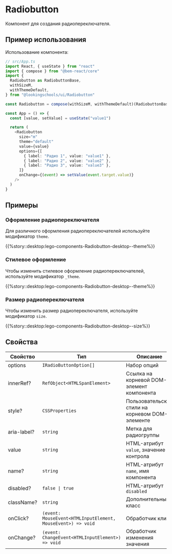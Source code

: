 # Radiobutton

Компонент для создания радиопереключателя.

## Пример использования

Использование компонента:

```ts
// src/App.ts
import React, { useState } from "react"
import { compose } from "@bem-react/core"
import {
  Radiobutton as RadiobuttonBase,
  withSizeM,
  withThemeDefault,
} from "@lookingschools/ui/Radiobutton"

const Radiobutton = compose(withSizeM, withThemeDefault)(RadiobuttonBase)

const App = () => {
  const [value, setValue] = useState("value1")

  return (
    <Radiobutton
      size="m"
      theme="default"
      value={value}
      options={[
        { label: "Радио 1", value: "value1" },
        { label: "Радио 2", value: "value2" },
        { label: "Радио 3", value: "value3" },
      ]}
      onChange={(event) => setValue(event.target.value)}
    />
  )
}
```

## Примеры

### Оформление радиопереключателя

Для различного оформления радиопереключателей используйте модификатор `theme`.

{{%story::desktop:lego-components-Radiobutton-desktop--theme%}}

### Стилевое оформление

Чтобы изменить стилевое оформление радиопереключателей, используйте модификатор `_theme`.

{{%story::desktop:lego-components-Radiobutton-desktop--theme%}}

### Размер радиопереключателя

Чтобы изменить размер радиопереключателя, используйте модификатор `size`.

{{%story::desktop:lego-components-Radiobutton-desktop--size%}}

## Свойства

| Свойство    | Тип                                                         | Описание                                        |
| ----------- | ----------------------------------------------------------- | ----------------------------------------------- |
| options     | `IRadioButtonOption[]`                                      | Набор опций                                     |
| innerRef?   | `RefObject<HTMLSpanElement>`                                | Ссылка на корневой DOM-элемент компонента       |
| style?      | `CSSProperties`                                             | Пользовательские стили на корневом DOM-элементе |
| aria-label? | `string`                                                    | Метка для радиогруппы                           |
| value       | `string`                                                    | HTML-атрибут `value`, значение контрола         |
| name?       | `string`                                                    | HTML-атрибут `name`, имя компонента             |
| disabled?   | `false \| true`                                             | HTML-атрибут `disabled`                         |
| className?  | `string`                                                    | Дополнительный класс                            |
| onClick?    | `(event: MouseEvent<HTMLInputElement, MouseEvent>) => void` | Обработчик клика                                |
| onChange?   | `(event: ChangeEvent<HTMLInputElement>) => void`            | Обработчик изменения значения                   |
